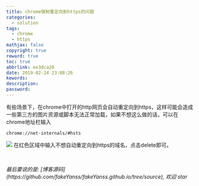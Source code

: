 ```yaml
---
title: chrome强制重定向到https的问题
categories:
  - solution
tags:
  - chrome
  - https
mathjax: false
copyright: true
reward: true
toc: true
abbrlink: ee3dca28
date: 2019-02-24 23:08:26
kewords:
description:
password:
---
```

有些场景下，在chrome中打开的http网页会自动重定向到https，这样可能会造成一些第三方的图片资源或脚本无法正常加载，如果不想这么做的话，可以在chrome地址栏输入
```
chrome://net-internals/#hsts
```
![](http://pic.yanss.top/2019/20190224231418.png)
在红色区域中输入不想自动重定向到https的域名，点击delete即可。

<br>
<p id="div-border-top-green"><i>最后要说的是: [博客源码](https://github.com/fakeYanss/fakeYanss.github.io/tree/source), 欢迎 star</i></p>